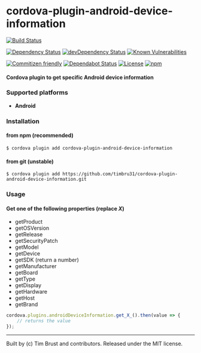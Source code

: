 # cordova-plugin-android-device-information
[![Build Status](https://travis-ci.org/timbru31/cordova-plugin-android-device-information.svg?branch=master)](https://travis-ci.org/timbru31/cordova-plugin-android-device-information)

[![Dependency Status](https://david-dm.org/timbru31/cordova-plugin-android-device-information.svg)](https://david-dm.org/timbru31/cordova-plugin-android-device-information)
[![devDependency Status](https://david-dm.org/timbru31/cordova-plugin-android-device-information/dev-status.svg)](https://david-dm.org/timbru31/cordova-plugin-android-device-information#info=devDependencies)
[![Known Vulnerabilities](https://snyk.io/test/github/timbru31/cordova-plugin-android-device-information/badge.svg)](https://snyk.io/test/github/timbru31/cordova-plugin-android-device-information)

[![Commitizen friendly](https://img.shields.io/badge/commitizen-friendly-brightgreen.svg)](http://commitizen.github.io/cz-cli/)
[![Dependabot Status](https://api.dependabot.com/badges/status?host=github&repo=timbru31/cordova-plugin-android-device-information)](https://dependabot.com)
[![License](https://img.shields.io/badge/License-MIT-blue.svg)](LICENSE)
[![npm](https://img.shields.io/npm/v/cordova-plugin-android-device-information.svg)](https://www.npmjs.com/package/cordova-plugin-android-device-information)

#### Cordova plugin to get specific Android device information

### Supported platforms

* **Android**

### Installation

#### from npm (recommended)
`$ cordova plugin add cordova-plugin-android-device-information`

#### from git (unstable)
`$ cordova plugin add https://github.com/timbru31/cordova-plugin-android-device-information.git`

### Usage

#### Get one of the following properties (replace _X_)

* getProduct
* getOSVersion
* getRelease
* getSecurityPatch
* getModel
* getDevice
* getSDK (return a number)
* getManufacturer
* getBoard
* getType
* getDisplay
* getHardware
* getHost
* getBrand

```js
cordova.plugins.androidDeviceInformation.get_X_().then(value => {
    // returns the value
});
```
---
Built by (c) Tim Brust and contributors. Released under the MIT license.
